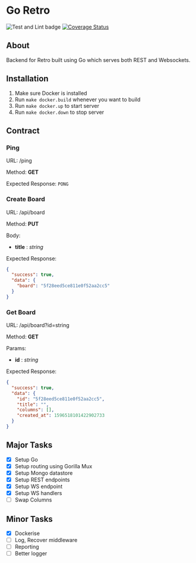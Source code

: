 # Go Retro

![Test and Lint badge](https://github.com/digi0ps/go-retro/workflows/Test%20and%20Lint/badge.svg)
[![Coverage Status](https://coveralls.io/repos/github/digi0ps/go-retro/badge.svg?branch=master)](https://coveralls.io/github/digi0ps/go-retro?branch=master)

## About

Backend for Retro built using Go which serves both REST and
Websockets.

## Installation

1. Make sure Docker is installed
2. Run `make docker.build` whenever you want to build
3. Run `make docker.up` to start server
4. Run `make docker.down` to stop server

## Contract

### Ping

URL: /ping

Method: **GET**

Expected Response: `PONG`

### Create Board

URL: /api/board

Method: **PUT**

Body:

- **title** : _string_

Expected Response:

```json
{
  "success": true,
  "data": {
    "board": "5f28eed5ce811e0f52aa2cc5"
  }
}
```

### Get Board

URL: /api/board?id=string

Method: **GET**

Params:

- **id** : _string_

Expected Response:

```json
{
  "success": true,
  "data": {
    "id": "5f28eed5ce811e0f52aa2cc5",
    "title": "",
    "columns": [],
    "created_at": 1596518101422902733
  }
}
```

## Major Tasks

- [x] Setup Go
- [x] Setup routing using Gorilla Mux
- [x] Setup Mongo datastore
- [x] Setup REST endpoints
- [x] Setup WS endpoint
- [x] Setup WS handlers
- [ ] Swap Columns

## Minor Tasks

- [x] Dockerise
- [ ] Log, Recover middleware
- [ ] Reporting
- [ ] Better logger
